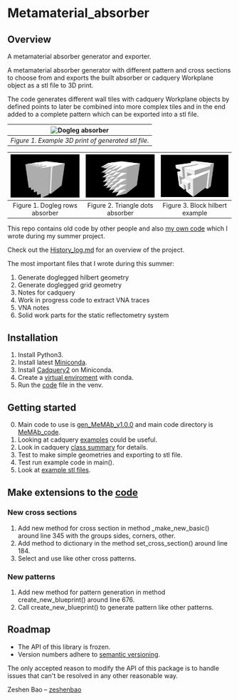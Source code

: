# Metamaterial_absorber

## Overview

A metamaterial absorber generator and exporter.

A metamaterial absorber generator with different pattern and cross sections to choose from and exports the built absorber or cadquery Workplane object as a stl file to 3D print.

The code generates different wall tiles with cadquery Workplane objects by defined points to later be combined into more complex tiles and in the end added to a complete pattern which can be exported into a stl file.


|![Dogleg absorber](https://github.com/zeshenbao/Metamaterial_absorber/blob/main/im/dog_dots_im.png)|
|:--:| 
| *Figure 1. Example 3D print of generated stl file.* |



| ![](https://github.com/zeshenbao/Metamaterial_absorber/blob/main/im/dog_rows_im.png)  | ![](https://github.com/zeshenbao/Metamaterial_absorber/blob/main/im/triangle_dot_im.png) | ![](https://github.com/zeshenbao/Metamaterial_absorber/blob/main/im/block_hilbert_im.png)|
|:---:|:---:|:---:|
|Figure 1. Dogleg rows absorber| Figure 2. Triangle dots absorber|Figure 3. Block hilbert example|



This repo contains old code by other people and also [my own code](https://github.com/zeshenbao/Metamaterial_absorber/tree/main/current/own_code) which I wrote during my summer project.

Check out the [History_log.md](https://github.com/zeshenbao/Metamaterial_absorber/blob/main/History_log.md) for an overview of the project.

The most important files that I wrote during this summer:

1. Generate doglegged hilbert geometry
2. Generate doglegged grid geometry
3. Notes for cadquery
4. Work in progress code to extract VNA traces
5. VNA notes
6. Solid work parts for the static reflectometry system

## Installation
1. Install Python3.
2. Install latest [Miniconda](https://docs.conda.io/en/latest/miniconda.html).
3. Install [Cadquery2](https://cadquery.readthedocs.io/en/latest/installation.html) on Miniconda.
4. Create a [virtual enviroment](https://conda.io/projects/conda/en/latest/user-guide/tasks/manage-environments.html) with conda.
5. Run the [code](https://github.com/zeshenbao/Metamaterial_absorber/blob/main/current/own_code/MeMAb_code/gen_MeMAb_v1.0.0.py) file in the venv.

## Getting started
0. Main code to use is [gen_MeMAb_v1.0.0](https://github.com/zeshenbao/Metamaterial_absorber/blob/main/current/own_code/MeMAb_code/gen_MeMAb_v1.0.0.py) and main code directory is [MeMAb_code](https://github.com/zeshenbao/Metamaterial_absorber/tree/main/current/own_code/MeMAb_code).
1. Looking at cadquery [examples](https://cadquery.readthedocs.io/en/latest/examples.html) could be useful.
2. Look in cadquery [class summary](https://cadquery.readthedocs.io/en/latest/classreference.html#cadquery.Workplane) for details.
3. Test to make simple geometries and exporting to stl file.
4. Test run example code in main().
5. Look at [example stl files](https://github.com/zeshenbao/Metamaterial_absorber/tree/main/current/own_code/MeMAb_code/example_stl_files).

## Make extensions to the [code](https://github.com/zeshenbao/Metamaterial_absorber/blob/main/current/own_code/MeMAb_code/gen_MeMAb_v1.0.0.py)

### New cross sections
1. Add new method for cross section in method _make_new_basic() around line 345 with the groups sides, corners, other.
2. Add method to dictionary in the method set_cross_section() around line 184. 
3. Select and use like other cross patterns.

### New patterns
1. Add new method for pattern generation in method create_new_blueprint() around line 676.
2. Call create_new_blueprint() to generate pattern like other patterns.


## Roadmap

* The API of this library is frozen.
* Version numbers adhere to [semantic versioning](http://semver.org/).

The only accepted reason to modify the API of this package
is to handle issues that can't be resolved in any other
reasonable way.

Zeshen Bao – [zeshenbao](https://github.com/zeshenbao)


